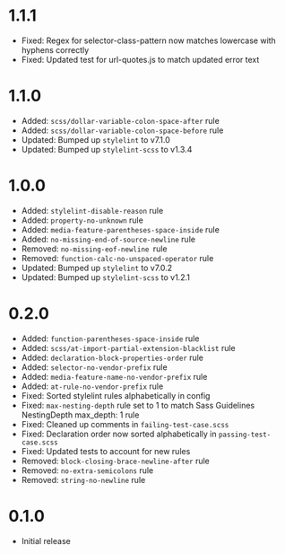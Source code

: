 # 1.1.1

- Fixed: Regex for selector-class-pattern now matches lowercase with hyphens correctly
- Fixed: Updated test for url-quotes.js to match updated error text

# 1.1.0

- Added: `scss/dollar-variable-colon-space-after` rule
- Added: `scss/dollar-variable-colon-space-before` rule
- Updated: Bumped up `stylelint` to v7.1.0
- Updated: Bumped up `stylelint-scss` to v1.3.4

# 1.0.0

- Added: `stylelint-disable-reason` rule
- Added: `property-no-unknown` rule
- Added: `media-feature-parentheses-space-inside` rule
- Added: `no-missing-end-of-source-newline` rule
- Removed: `no-missing-eof-newline `rule
- Removed: `function-calc-no-unspaced-operator` rule
- Updated: Bumped up `stylelint` to v7.0.2
- Updated: Bumped up `stylelint-scss` to v1.2.1

# 0.2.0

- Added: `function-parentheses-space-inside` rule
- Added: `scss/at-import-partial-extension-blacklist` rule
- Added: `declaration-block-properties-order` rule
- Added: `selector-no-vendor-prefix` rule
- Added: `media-feature-name-no-vendor-prefix` rule
- Added: `at-rule-no-vendor-prefix` rule
- Fixed: Sorted stylelint rules alphabetically in config
- Fixed: `max-nesting-depth` rule set to 1 to match Sass Guidelines NestingDepth max_depth: 1 rule
- Fixed: Cleaned up comments in `failing-test-case.scss`
- Fixed: Declaration order now sorted alphabetically in `passing-test-case.scss`
- Fixed: Updated tests to account for new rules
- Removed: `block-closing-brace-newline-after` rule
- Removed: `no-extra-semicolons` rule
- Removed: `string-no-newline` rule

# 0.1.0

- Initial release
